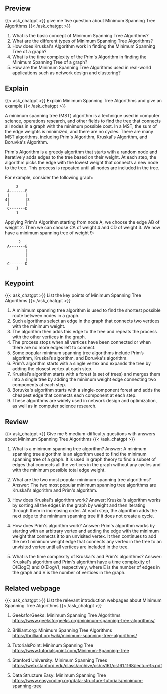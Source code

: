 ## Preview
{{< ask_chatgpt >}}
give me five question about Minimum Spanning Tree Algorithms
{{< /ask_chatgpt >}}



1. What is the basic concept of Minimum Spanning Tree Algorithms?
2. What are the different types of Minimum Spanning Tree Algorithms?
3. How does Kruskal's Algorithm work in finding the Minimum Spanning Tree of a graph?
4. What is the time complexity of the Prim's Algorithm in finding the Minimum Spanning Tree of a graph?
5. How are the Minimum Spanning Tree Algorithms used in real-world applications such as network design and clustering?   

## Explain
{{< ask_chatgpt >}}
Explain Minimum Spanning Tree Algorithms and give an example
{{< /ask_chatgpt >}}



A minimum spanning tree (MST) algorithm is a technique used in computer science, operations research, and other fields to find the tree that connects all nodes in a graph with the minimum possible cost. In a MST, the sum of the edge weights is minimized, and there are no cycles. There are many MST algorithms, including Prim's Algorithm, Kruskal's Algorithm, and Boruvka's Algorithm. 

Prim's Algorithm is a greedy algorithm that starts with a random node and iteratively adds edges to the tree based on their weight. At each step, the algorithm picks the edge with the lowest weight that connects a new node to the tree. This process is repeated until all nodes are included in the tree. 

For example, consider the following graph:

```
     2
 A-------B
 |       |
4|       |3 
 |       |
 C-------D
     1
```

Applying Prim's Algorithm starting from node A, we choose the edge AB of weight 2. Then we can choose CA of weight 4 and CD of weight 3. We now have a minimum spanning tree of weight 9:

```
      2
 A-------B
         |
         |
         |
 C-------D
     1
```   

## Keypoint
{{< ask_chatgpt >}}
List the key points of Minimum Spanning Tree Algorithms
{{< /ask_chatgpt >}}



1. A minimum spanning tree algorithm is used to find the shortest possible route between nodes in a graph.
2. Such algorithms select an edge in the graph that connects two vertices with the minimum weight.
3. The algorithm then adds this edge to the tree and repeats the process with the other vertices in the graph.
4. The process stops when all vertices have been connected or when there are no more edges left to connect.
5. Some popular minimum spanning tree algorithms include Prim’s algorithm, Kruskal’s algorithm, and Boruvka's algorithm.
6. Prim’s algorithm starts with a single vertex and expands the tree by adding the closest vertex at each step.
7. Kruskal’s algorithm starts with a forest (a set of trees) and merges them into a single tree by adding the minimum weight edge connecting two components at each step.
8. Boruvka's algorithm starts with a single-component forest and adds the cheapest edge that connects each component at each step.
9. These algorithms are widely used in network design and optimization, as well as in computer science research.   

## Review
{{< ask_chatgpt >}}
Give me 5 medium-difficulty questions with answers about Minimum Spanning Tree Algorithms
{{< /ask_chatgpt >}}



1. What is a minimum spanning tree algorithm?
Answer: A minimum spanning tree algorithm is an algorithm used to find the minimum spanning tree of a graph. It is used in graph theory to find a subset of edges that connects all the vertices in the graph without any cycles and with the minimum possible total edge weight.

2. What are the two most popular minimum spanning tree algorithms?
Answer: The two most popular minimum spanning tree algorithms are Kruskal's algorithm and Prim's algorithm.

3. How does Kruskal's algorithm work?
Answer: Kruskal's algorithm works by sorting all the edges in the graph by weight and then iterating through them in increasing order. At each step, the algorithm adds the next edge to the minimum spanning tree if it does not create a cycle.

4. How does Prim's algorithm work?
Answer: Prim's algorithm works by starting with an arbitrary vertex and adding the edge with the minimum weight that connects it to an unvisited vertex. It then continues to add the next minimum weight edge that connects any vertex in the tree to an unvisited vertex until all vertices are included in the tree.

5. What is the time complexity of Kruskal's and Prim's algorithms?
Answer: Kruskal's algorithm and Prim's algorithm have a time complexity of O(ElogE) and O(ElogV), respectively, where E is the number of edges in the graph and V is the number of vertices in the graph.   

## Related webpage
{{< ask_chatgpt >}}
List the relevant introduction webpages about Minimum Spanning Tree Algorithms
{{< /ask_chatgpt >}}



1. GeeksforGeeks: Minimum Spanning Tree Algorithms
https://www.geeksforgeeks.org/minimum-spanning-tree-algorithms/

2. Brilliant.org: Minimum Spanning Tree Algorithms
https://brilliant.org/wiki/minimum-spanning-tree-algorithms/

3. TutorialsPoint: Minimum Spanning Tree
https://www.tutorialspoint.com/Minimum-Spanning-Tree

4. Stanford University: Minimum Spanning Trees
https://web.stanford.edu/class/archive/cs/cs161/cs161.1168/lecture15.pdf

5. Data Structure Easy: Minimum Spanning Tree
https://www.easycoding.org/data-structure-tutorials/minimum-spanning-tree   

